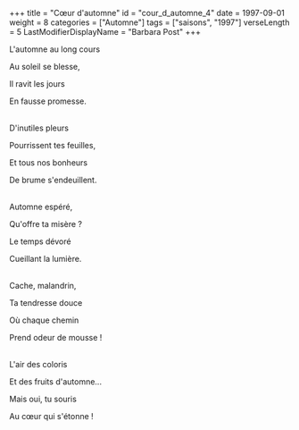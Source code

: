 +++
title = "Cœur d'automne"
id = "cour_d_automne_4"
date = 1997-09-01
weight = 8
categories = ["Automne"]
tags = ["saisons", "1997"]
verseLength = 5
LastModifierDisplayName = "Barbara Post"
+++

L'automne au long cours

Au soleil se blesse,

Il ravit les jours

En fausse promesse.

 \
D'inutiles pleurs

Pourrissent tes feuilles,

Et tous nos bonheurs

De brume s'endeuillent.

 \
Automne espéré,

Qu'offre ta misère ?

Le temps dévoré

Cueillant la lumière.

 \
Cache, malandrin,

Ta tendresse douce

Où chaque chemin

Prend odeur de mousse !

 \
L'air des coloris

Et des fruits d'automne...

Mais oui, tu souris

Au cœur qui s'étonne !
